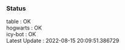 ### Status


table : OK  
hogwarts : OK  
icy-bot : OK  
Latest Update : 2022-08-15 20:09:51.386729
